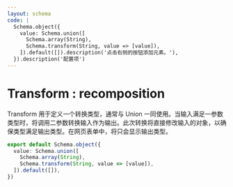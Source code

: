 ```yaml
---
layout: schema
code: |
  Schema.object({
    value: Schema.union([
      Schema.array(String),
      Schema.transform(String, value => [value]),
    ]).default([]).description('点击右侧的按钮添加元素。'),
  }).description('配置项')
---
```


# Transform : recomposition

Transform 用于定义一个转换类型，通常与 Union 一同使用。当输入满足一参数类型时，将调用二参数转换输入作为输出。此次转换将直接修改输入的对象，以确保类型满足输出类型。在网页表单中，将只会显示输出类型。

```ts
export default Schema.object({
  value: Schema.union([
    Schema.array(String),
    Schema.transform(String, value => [value]),
  ]).default([]),
})
```
